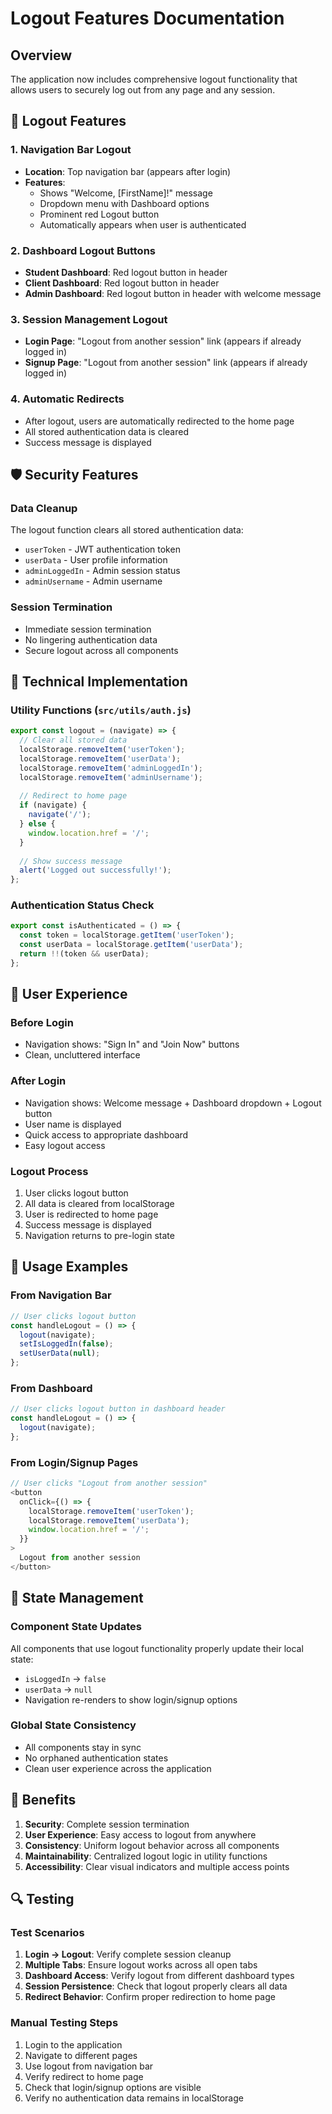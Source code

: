 # Logout Features Documentation

## Overview
The application now includes comprehensive logout functionality that allows users to securely log out from any page and any session.

## 🔐 Logout Features

### 1. **Navigation Bar Logout**
- **Location**: Top navigation bar (appears after login)
- **Features**:
  - Shows "Welcome, [FirstName]!" message
  - Dropdown menu with Dashboard options
  - Prominent red Logout button
  - Automatically appears when user is authenticated

### 2. **Dashboard Logout Buttons**
- **Student Dashboard**: Red logout button in header
- **Client Dashboard**: Red logout button in header  
- **Admin Dashboard**: Red logout button in header with welcome message

### 3. **Session Management Logout**
- **Login Page**: "Logout from another session" link (appears if already logged in)
- **Signup Page**: "Logout from another session" link (appears if already logged in)

### 4. **Automatic Redirects**
- After logout, users are automatically redirected to the home page
- All stored authentication data is cleared
- Success message is displayed

## 🛡️ Security Features

### **Data Cleanup**
The logout function clears all stored authentication data:
- `userToken` - JWT authentication token
- `userData` - User profile information
- `adminLoggedIn` - Admin session status
- `adminUsername` - Admin username

### **Session Termination**
- Immediate session termination
- No lingering authentication data
- Secure logout across all components

## 🔧 Technical Implementation

### **Utility Functions** (`src/utils/auth.js`)
```javascript
export const logout = (navigate) => {
  // Clear all stored data
  localStorage.removeItem('userToken');
  localStorage.removeItem('userData');
  localStorage.removeItem('adminLoggedIn');
  localStorage.removeItem('adminUsername');
  
  // Redirect to home page
  if (navigate) {
    navigate('/');
  } else {
    window.location.href = '/';
  }
  
  // Show success message
  alert('Logged out successfully!');
};
```

### **Authentication Status Check**
```javascript
export const isAuthenticated = () => {
  const token = localStorage.getItem('userToken');
  const userData = localStorage.getItem('userData');
  return !!(token && userData);
};
```

## 📱 User Experience

### **Before Login**
- Navigation shows: "Sign In" and "Join Now" buttons
- Clean, uncluttered interface

### **After Login**
- Navigation shows: Welcome message + Dashboard dropdown + Logout button
- User name is displayed
- Quick access to appropriate dashboard
- Easy logout access

### **Logout Process**
1. User clicks logout button
2. All data is cleared from localStorage
3. User is redirected to home page
4. Success message is displayed
5. Navigation returns to pre-login state

## 🎯 Usage Examples

### **From Navigation Bar**
```javascript
// User clicks logout button
const handleLogout = () => {
  logout(navigate);
  setIsLoggedIn(false);
  setUserData(null);
};
```

### **From Dashboard**
```javascript
// User clicks logout button in dashboard header
const handleLogout = () => {
  logout(navigate);
};
```

### **From Login/Signup Pages**
```javascript
// User clicks "Logout from another session"
<button
  onClick={() => {
    localStorage.removeItem('userToken');
    localStorage.removeItem('userData');
    window.location.href = '/';
  }}
>
  Logout from another session
</button>
```

## 🔄 State Management

### **Component State Updates**
All components that use logout functionality properly update their local state:
- `isLoggedIn` → `false`
- `userData` → `null`
- Navigation re-renders to show login/signup options

### **Global State Consistency**
- All components stay in sync
- No orphaned authentication states
- Clean user experience across the application

## 🚀 Benefits

1. **Security**: Complete session termination
2. **User Experience**: Easy access to logout from anywhere
3. **Consistency**: Uniform logout behavior across all components
4. **Maintainability**: Centralized logout logic in utility functions
5. **Accessibility**: Clear visual indicators and multiple access points

## 🔍 Testing

### **Test Scenarios**
1. **Login → Logout**: Verify complete session cleanup
2. **Multiple Tabs**: Ensure logout works across all open tabs
3. **Dashboard Access**: Verify logout from different dashboard types
4. **Session Persistence**: Check that logout properly clears all data
5. **Redirect Behavior**: Confirm proper redirection to home page

### **Manual Testing Steps**
1. Login to the application
2. Navigate to different pages
3. Use logout from navigation bar
4. Verify redirect to home page
5. Check that login/signup options are visible
6. Verify no authentication data remains in localStorage

